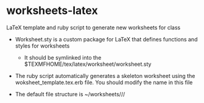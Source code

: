 worksheets-latex
================

LaTeX template and ruby script to generate new worksheets for class

+ Worksheet.sty is a custom package for LaTeX that defines functions and styles for worksheets
	 + It should be symlinked into the $TEXMFHOME/tex/latex/worksheet/worksheet.sty

+ The ruby script automatically generates a skeleton worksheet using the woksheet_template.tex.erb file. You should modify the name in this file

+ The default file structure is ~/worksheets/<classname>/<date>/<title>.tex
	
+ During worksheet generation, an option will be presented to generate problems as well
  + Current problems include integer and fraction addition/subtraction/multiplication/division
  
**TODO:**
+ Quadratic equations
+ Wrap generators in modules
+ Tests
